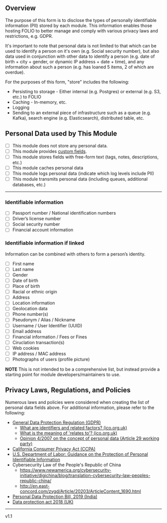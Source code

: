 ## Overview

The purpose of this form is to disclose the types of personally identifiable information (PII) stored by each module.  This information enables those hosting FOLIO to better manage and comply with various privacy laws and restrictions, e.g. GDPR.

It's important to note that personal data is not limited to that which can be used to identify a person on it's own (e.g. Social security number), but also data used in conjunction with other data to identify a person (e.g. date of birth + city + gender, or dynamic IP address + date + time), and any information about such a person (e.g. has loaned 5 items, 2 of which are overdue).

For the purposes of this form, "store" includes the following:
* Persisting to storage - Either internal (e.g. Postgres) or external (e.g. S3, etc.) to FOLIO
* Caching - In-memory, etc.
* Logging
* Sending to an external piece of infrastructure such as a queue (e.g. Kafka), search engine (e.g. Elasticsearch), distributed table, etc.

## Personal Data used by This Module

- [ ] This module does not store any personal data.
- [ ] This module provides [custom fields](https://github.com/folio-org/folio-custom-fields).
- [ ] This module stores fields with free-form text (tags, notes, descriptions, etc.)
- [ ] This module caches personal data
- [ ] This module logs personal data (indicate which log levels include PII)
- [ ] This module transmits personal data (including queues, additional databases, etc.)

---

### Identifiable information

- [ ] Passport number / National identification numbers
- [ ] Driver’s license number
- [ ] Social security number
- [ ] Financial account information

### Identifiable information if linked

Information can be combined with others to form a person’s identity.

- [ ] First name
- [ ] Last name
- [ ] Gender
- [ ] Date of birth
- [ ] Place of birth
- [ ] Racial or ethnic origin
- [ ] Address
- [ ] Location information
- [ ] Geolocation data
- [ ] Phone number(s)
- [ ] Pseudonym / Alias / Nickname
- [ ] Username / User Identifier (UUID)
- [ ] Email address
- [ ] Financial information / Fees or Fines
- [ ] Ciruclation transaction(s)
- [ ] Web cookies
- [ ] IP address / MAC address
- [ ] Photographs of users (profile picture)
<!--- - [ ] Other personal data - Please list as needed -->

**NOTE** This is not intended to be a comprehensive list, but instead provide a starting point for module developers/maintainers to use.

## Privacy Laws, Regulations, and Policies

Numerous laws and policies were considered when creating the list of personal data fields above.  For additional information, please refer to the following:
* [General Data Protection Regulation (GDPR)](https://eur-lex.europa.eu/legal-content/EN/TXT/HTML/?uri=CELEX:02016R0679-20160504)
  * [What are identifiers and related factors? (ico.org.uk)](https://ico.org.uk/for-organisations/guide-to-data-protection/guide-to-the-general-data-protection-regulation-gdpr/what-is-personal-data/what-are-identifiers-and-related-factors/)
  * [What is the meaning of 'relates to'? (ico.org.uk)](https://ico.org.uk/for-organisations/guide-to-data-protection/guide-to-the-general-data-protection-regulation-gdpr/what-is-personal-data/what-is-the-meaning-of-relates-to/)
  * [Opinion 4/2007 on the concept of personal data (Article 29 working party)](https://ec.europa.eu/justice/article-29/documentation/opinion-recommendation/files/2007/wp136_en.pdf)
* [California Consumer Privacy Act (CCPA)](https://oag.ca.gov/privacy/ccpa)
* [U.S. Department of Labor: Guidance on the Protection of Personal Identifiable Information](https://www.dol.gov/general/ppii)
* Cybersecurity Law of the People's Republic of China
  * https://www.newamerica.org/cybersecurity-initiative/digichina/blog/translation-cybersecurity-law-peoples-republic-china/
  * http://en.east-concord.com/zygd/Article/20203/ArticleContent_1690.html
* [Personal Data Protection Bill, 2019 (India)](https://www.prsindia.org/billtrack/personal-data-protection-bill-2019)
* [Data protection act 2018 (UK)](https://www.legislation.gov.uk/ukpga/2018/12/section/3/enacted)

---

v1.1
